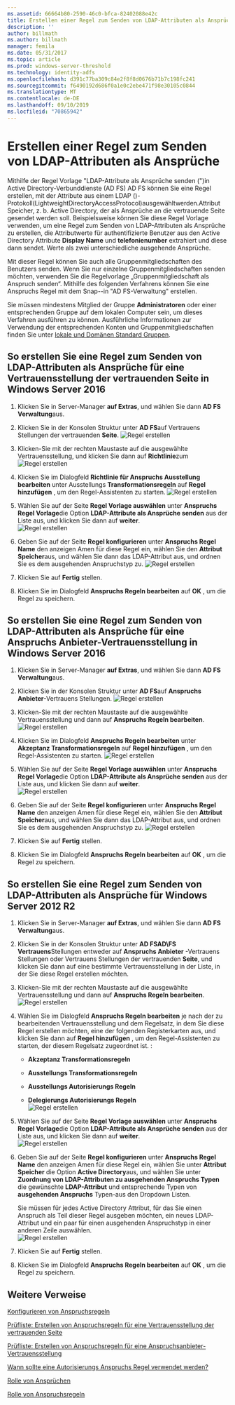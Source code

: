 ```yaml
---
ms.assetid: 66664b80-2590-46c0-bfca-82402088e42c
title: Erstellen einer Regel zum Senden von LDAP-Attributen als Ansprüche
description: ''
author: billmath
ms.author: billmath
manager: femila
ms.date: 05/31/2017
ms.topic: article
ms.prod: windows-server-threshold
ms.technology: identity-adfs
ms.openlocfilehash: d391c77ba309c84e2f8f8d0676b71b7c198fc241
ms.sourcegitcommit: f6490192d686f0a1e0c2ebe471f98e30105c0844
ms.translationtype: MT
ms.contentlocale: de-DE
ms.lasthandoff: 09/10/2019
ms.locfileid: "70865942"
---
```

# <a name="create-a-rule-to-send-ldap-attributes-as-claims"></a>Erstellen einer Regel zum Senden von LDAP-Attributen als Ansprüche


Mithilfe der Regel Vorlage "LDAP-Attribute als Ansprüche senden \("\)in Active Directory-Verbunddienste (AD FS) AD FS können Sie eine Regel erstellen, mit der Attribute aus einem LDAP \(\)-Protokoll(LightweightDirectoryAccessProtocol)ausgewähltwerden.Attribut Speicher, z. b. Active Directory, der als Ansprüche an die vertrauende Seite gesendet werden soll. Beispielsweise können Sie diese Regel Vorlage verwenden, um eine Regel zum Senden von LDAP-Attributen als Ansprüche zu erstellen, die Attributwerte für authentifizierte Benutzer aus den Active Directory Attribute **Display Name** und **telefonienumber** extrahiert und diese dann sendet. Werte als zwei unterschiedliche ausgehende Ansprüche.  
  
Mit dieser Regel können Sie auch alle Gruppenmitgliedschaften des Benutzers senden. Wenn Sie nur einzelne Gruppenmitgliedschaften senden möchten, verwenden Sie die Regelvorlage „Gruppenmitgliedschaft als Anspruch senden“. Mithilfe des folgenden Verfahrens können Sie eine Anspruchs Regel mit dem Snap\--in "AD FS-Verwaltung" erstellen.  
  
Sie müssen mindestens Mitglied der Gruppe **Administratoren** oder einer entsprechenden Gruppe auf dem lokalen Computer sein, um dieses Verfahren ausführen zu können.  Ausführliche Informationen zur Verwendung der entsprechenden Konten und Gruppenmitgliedschaften finden Sie unter [lokale und Domänen Standard Gruppen](https://go.microsoft.com/fwlink/?LinkId=83477).  

## <a name="to-create-a-rule-to-send-ldap-attributes-as-claims-for-a-relying-party-trust-in-windows-server-2016"></a>So erstellen Sie eine Regel zum Senden von LDAP-Attributen als Ansprüche für eine Vertrauensstellung der vertrauenden Seite in Windows Server 2016 

1.  Klicken Sie in Server-Manager **auf Extras**, und wählen Sie dann **AD FS Verwaltung**aus.  
  
2.  Klicken Sie in der Konsolen Struktur unter **AD FS**auf Vertrauens Stellungen der vertrauenden **Seite**. 
![Regel erstellen](media/Create-a-Rule-to-Pass-Through-or-Filter-an-Incoming-Claim/claimrule9.PNG)  
  
3.  Klicken\-Sie mit der rechten Maustaste auf die ausgewählte Vertrauensstellung, und klicken Sie dann auf **Richtlinie**zum
![Regel erstellen](media/Create-a-Rule-to-Pass-Through-or-Filter-an-Incoming-Claim/claimrule10.PNG)   
  
4.  Klicken Sie im Dialogfeld **Richtlinie für Anspruchs Ausstellung bearbeiten** unter Ausstellungs **Transformationsregeln** auf **Regel hinzufügen** , um den Regel-Assistenten zu starten. 
![Regel erstellen](media/Create-a-Rule-to-Pass-Through-or-Filter-an-Incoming-Claim/claimrule11.PNG)    

5.  Wählen Sie auf der Seite **Regel Vorlage auswählen** unter **Anspruchs Regel Vorlage**die Option **LDAP-Attribute als Ansprüche senden** aus der Liste aus, und klicken Sie dann auf **weiter**.  
![Regel erstellen](media/Create-a-Rule-to-Send-LDAP-Attributes-as-Claims/ldap1.PNG)    

6.  Geben Sie auf der Seite **Regel konfigurieren** unter **Anspruchs Regel Name** den anzeigen Amen für diese Regel ein, wählen Sie den **Attribut Speicher**aus, und wählen Sie dann das LDAP-Attribut aus, und ordnen Sie es dem ausgehenden Anspruchstyp zu. 
![Regel erstellen](media/Create-a-Rule-to-Send-LDAP-Attributes-as-Claims/ldap2.PNG)    

7.  Klicken Sie auf **Fertig** stellen.  
  
8.  Klicken Sie im Dialogfeld **Anspruchs Regeln bearbeiten** auf **OK** , um die Regel zu speichern.
  
## <a name="to-create-a-rule-to-send-ldap-attributes-as-claims-for-a-claims-provider-trust-in-windows-server-2016"></a>So erstellen Sie eine Regel zum Senden von LDAP-Attributen als Ansprüche für eine Anspruchs Anbieter-Vertrauensstellung in Windows Server 2016 
  
1.  Klicken Sie in Server-Manager **auf Extras**, und wählen Sie dann **AD FS Verwaltung**aus.  
  
2.  Klicken Sie in der Konsolen Struktur unter **AD FS**auf **Anspruchs Anbieter**-Vertrauens Stellungen. 
![Regel erstellen](media/Create-a-Rule-to-Pass-Through-or-Filter-an-Incoming-Claim/claimrule1.PNG)  
  
3.  Klicken\-Sie mit der rechten Maustaste auf die ausgewählte Vertrauensstellung und dann auf **Anspruchs Regeln bearbeiten**.
![Regel erstellen](media/Create-a-Rule-to-Pass-Through-or-Filter-an-Incoming-Claim/claimrule2.PNG)   
  
4.  Klicken Sie im Dialogfeld **Anspruchs Regeln bearbeiten** unter **Akzeptanz Transformationsregeln** auf **Regel hinzufügen** , um den Regel-Assistenten zu starten.
![Regel erstellen](media/Create-a-Rule-to-Pass-Through-or-Filter-an-Incoming-Claim/claimrule3.PNG)    

5.  Wählen Sie auf der Seite **Regel Vorlage auswählen** unter **Anspruchs Regel Vorlage**die Option **LDAP-Attribute als Ansprüche senden** aus der Liste aus, und klicken Sie dann auf **weiter**.  
![Regel erstellen](media/Create-a-Rule-to-Send-LDAP-Attributes-as-Claims/ldap1.PNG)       

6.  Geben Sie auf der Seite **Regel konfigurieren** unter **Anspruchs Regel Name** den anzeigen Amen für diese Regel ein, wählen Sie den **Attribut Speicher**aus, und wählen Sie dann das LDAP-Attribut aus, und ordnen Sie es dem ausgehenden Anspruchstyp zu. 
![Regel erstellen](media/Create-a-Rule-to-Send-LDAP-Attributes-as-Claims/ldap2.PNG)      

7.  Klicken Sie auf **Fertig** stellen.  
  
8.  Klicken Sie im Dialogfeld **Anspruchs Regeln bearbeiten** auf **OK** , um die Regel zu speichern.  

 
  
## <a name="to-create-a-rule-to-send-ldap-attributes-as-claims-for-windows-server-2012-r2"></a>So erstellen Sie eine Regel zum Senden von LDAP-Attributen als Ansprüche für Windows Server 2012 R2  
  
1.  Klicken Sie in Server-Manager **auf Extras**, und wählen Sie dann **AD FS Verwaltung**aus.  
  
2.  Klicken Sie in der Konsolen Struktur unter **AD FSAD\\FS Vertrauens**Stellungen entweder auf **Anspruchs Anbieter** -Vertrauens Stellungen oder Vertrauens Stellungen der vertrauenden **Seite**, und klicken Sie dann auf eine bestimmte Vertrauensstellung in der Liste, in der Sie diese Regel erstellen möchten.  
  
3.  Klicken\-Sie mit der rechten Maustaste auf die ausgewählte Vertrauensstellung und dann auf **Anspruchs Regeln bearbeiten**.
![Regel erstellen](media/Create-a-Rule-to-Pass-Through-or-Filter-an-Incoming-Claim/claimrule6.PNG)  
  
4.  Wählen Sie im Dialogfeld **Anspruchs Regeln bearbeiten** je nach der zu bearbeitenden Vertrauensstellung und dem Regelsatz, in dem Sie diese Regel erstellen möchten, eine der folgenden Registerkarten aus, und klicken Sie dann auf **Regel hinzufügen** , um den Regel-Assistenten zu starten, der diesem Regelsatz zugeordnet ist. :  
  
    -   **Akzeptanz Transformationsregeln**  
  
    -   **Ausstellungs Transformationsregeln**  
  
    -   **Ausstellungs Autorisierungs Regeln**  
  
    -   **Delegierungs Autorisierungs Regeln**  
![Regel erstellen](media/Create-a-Rule-to-Permit-All-Users/permitall5.PNG) 
  
5.  Wählen Sie auf der Seite **Regel Vorlage auswählen** unter **Anspruchs Regel Vorlage**die Option **LDAP-Attribute als Ansprüche senden** aus der Liste aus, und klicken Sie dann auf **weiter**.  
![Regel erstellen](media/Create-a-Rule-to-Send-LDAP-Attributes-as-Claims/ldap3.PNG)  
  
6.  Geben Sie auf der Seite **Regel konfigurieren** unter **Anspruchs Regel Name** den anzeigen Amen für diese Regel ein, wählen Sie unter **Attribut Speicher** die Option **Active Directory**aus, und wählen Sie unter **Zuordnung von LDAP-Attributen zu ausgehenden Anspruchs Typen** die gewünschte **LDAP-Attribut** und entsprechende Typen von **ausgehenden Anspruchs** Typen\-aus den Dropdown Listen.  
  
    Sie müssen für jedes Active Directory Attribut, für das Sie einen Anspruch als Teil dieser Regel ausgeben möchten, ein neues LDAP-Attribut und ein paar für einen ausgehenden Anspruchstyp in einer anderen Zeile auswählen.  
![Regel erstellen](media/Create-a-Rule-to-Send-LDAP-Attributes-as-Claims/ldap4.PNG)    
7.  Klicken Sie auf **Fertig** stellen.  
  
8.  Klicken Sie im Dialogfeld **Anspruchs Regeln bearbeiten** auf **OK** , um die Regel zu speichern.  

## <a name="additional-references"></a>Weitere Verweise 
[Konfigurieren von Anspruchsregeln](Configure-Claim-Rules.md)  
 
[Prüfliste: Erstellen von Anspruchsregeln für eine Vertrauensstellung der vertrauenden Seite](https://technet.microsoft.com/library/ee913578.aspx)  

[Prüfliste: Erstellen von Anspruchsregeln für eine Anspruchsanbieter-Vertrauensstellung](https://technet.microsoft.com/library/ee913564.aspx)  
  
[Wann sollte eine Autorisierungs Anspruchs Regel verwendet werden?](../../ad-fs/technical-reference/When-to-Use-an-Authorization-Claim-Rule.md)  

[Rolle von Ansprüchen](../../ad-fs/technical-reference/The-Role-of-Claims.md)  
  
[Rolle von Anspruchsregeln](../../ad-fs/technical-reference/The-Role-of-Claim-Rules.md)  
